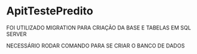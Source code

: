 # ApitTestePredito

FOI UTILIZADO MIGRATION PARA CRIAÇÃO DA BASE E TABELAS EM SQL SERVER

NECESSÁRIO RODAR COMANDO PARA SE CRIAR O BANCO DE DADOS
